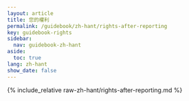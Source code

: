 ```yaml
---
layout: article
title: 您的權利
permalink: /guidebook/zh-hant/rights-after-reporting
key: guidebook-rights
sidebar:
  nav: guidebook-zh-hant
aside:
  toc: true
lang: zh-hant
show_date: false  
---
```


{% include_relative raw-zh-hant/rights-after-reporting.md %}

